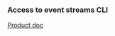 ### Access to event streams CLI

[Product doc](https://cloud.ibm.com/docs/services/EventStreams?topic=eventstreams-cli_reference)